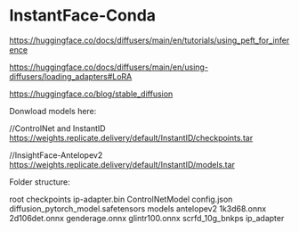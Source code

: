 # InstantFace-Conda


https://huggingface.co/docs/diffusers/main/en/tutorials/using_peft_for_inference


https://huggingface.co/docs/diffusers/main/en/using-diffusers/loading_adapters#LoRA

https://huggingface.co/blog/stable_diffusion



 Donwload models here:

 //ControlNet and InstantID
 https://weights.replicate.delivery/default/InstantID/checkpoints.tar

 //InsightFace-Antelopev2
 https://weights.replicate.delivery/default/InstantID/models.tar

Folder structure:

root
    checkpoints
        ip-adapter.bin
        ControlNetModel
            config.json
            diffusion_pytorch_model.safetensors
    models
        antelopev2
            1k3d68.onnx
            2d106det.onnx
            genderage.onnx
            glintr100.onnx
            scrfd_10g_bnkps
    ip_adapter

